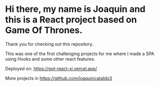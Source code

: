 # Hi there, my name is Joaquin and this is a React project based on Game Of Thrones. 

Thank you for checking out this repository.

This was one of the first challenging projects for me where I made a SPA using Hooks and some other react features.

Deployed on: https://got-react-xi.vercel.app/

More projects in https://github.com/joaquincataldo3
